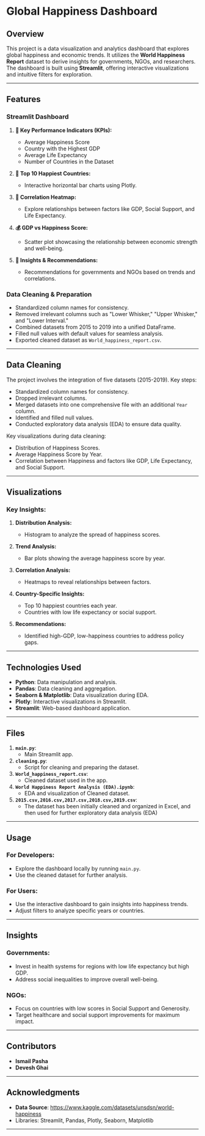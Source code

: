 # Global Happiness Dashboard

## Overview
This project is a data visualization and analytics dashboard that explores global happiness and economic trends. It utilizes the **World Happiness Report** dataset to derive insights for governments, NGOs, and researchers. The dashboard is built using **Streamlit**, offering interactive visualizations and intuitive filters for exploration.

---

## Features
### Streamlit Dashboard
1. **🌟 Key Performance Indicators (KPIs):**
   - Average Happiness Score
   - Country with the Highest GDP
   - Average Life Expectancy
   - Number of Countries in the Dataset

2. **🥇 Top 10 Happiest Countries:**
   - Interactive horizontal bar charts using Plotly.

3. **🔗 Correlation Heatmap:**
   - Explore relationships between factors like GDP, Social Support, and Life Expectancy.

4. **💰 GDP vs Happiness Score:**
   - Scatter plot showcasing the relationship between economic strength and well-being.

5. **🎯 Insights & Recommendations:**
   - Recommendations for governments and NGOs based on trends and correlations.

### Data Cleaning & Preparation
- Standardized column names for consistency.
- Removed irrelevant columns such as "Lower Whisker," "Upper Whisker," and "Lower Interval."
- Combined datasets from 2015 to 2019 into a unified DataFrame.
- Filled null values with default values for seamless analysis.
- Exported cleaned dataset as `World_happiness_report.csv`.

---

## Data Cleaning
The project involves the integration of five datasets (2015-2019). Key steps:
- Standardized column names for consistency.
- Dropped irrelevant columns.
- Merged datasets into one comprehensive file with an additional `Year` column.
- Identified and filled null values.
- Conducted exploratory data analysis (EDA) to ensure data quality.

Key visualizations during data cleaning:
- Distribution of Happiness Scores.
- Average Happiness Score by Year.
- Correlation between Happiness and factors like GDP, Life Expectancy, and Social Support.

---

## Visualizations
### Key Insights:
1. **Distribution Analysis:**
   - Histogram to analyze the spread of happiness scores.

2. **Trend Analysis:**
   - Bar plots showing the average happiness score by year.

3. **Correlation Analysis:**
   - Heatmaps to reveal relationships between factors.

4. **Country-Specific Insights:**
   - Top 10 happiest countries each year.
   - Countries with low life expectancy or social support.

5. **Recommendations:**
   - Identified high-GDP, low-happiness countries to address policy gaps.

---

## Technologies Used
- **Python**: Data manipulation and analysis.
- **Pandas**: Data cleaning and aggregation.
- **Seaborn & Matplotlib**: Data visualization during EDA.
- **Plotly**: Interactive visualizations in Streamlit.
- **Streamlit**: Web-based dashboard application.


---

## Files
1. **`main.py`**:
   - Main Streamlit app.
2. **`cleaning.py`**:
   - Script for cleaning and preparing the dataset.
3. **`World_happiness_report.csv`**:
   - Cleaned dataset used in the app.
4. **`World Happiness Report Analysis (EDA).ipynb`**:
   - EDA and visualization of Cleaned dataset.
5. **`2015.csv,2016.csv,2017.csv,2018.csv,2019.csv`**:
   - The dataset has been initially cleaned and organized in Excel,
     and then used for further exploratory data analysis (EDA)

---

## Usage
### For Developers:
- Explore the dashboard locally by running `main.py`.
- Use the cleaned dataset for further analysis.

### For Users:
- Use the interactive dashboard to gain insights into happiness trends.
- Adjust filters to analyze specific years or countries.

---

## Insights
### Governments:
- Invest in health systems for regions with low life expectancy but high GDP.
- Address social inequalities to improve overall well-being.

### NGOs:
- Focus on countries with low scores in Social Support and Generosity.
- Target healthcare and social support improvements for maximum impact.

---

## Contributors
- **Ismail Pasha**  
- **Devesh Ghai**

---

## Acknowledgments
- **Data Source**: https://www.kaggle.com/datasets/unsdsn/world-happiness
- Libraries: Streamlit, Pandas, Plotly, Seaborn, Matplotlib

---


